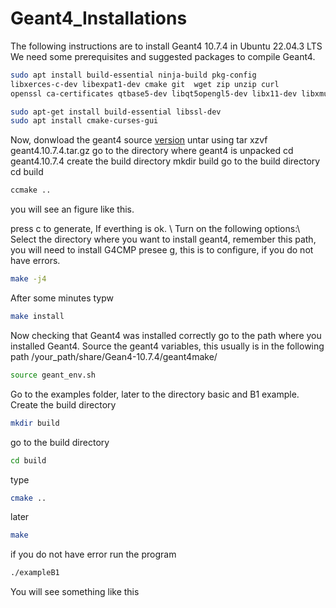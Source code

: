 # Geant4_Installations
The following instructions are to install Geant4 10.7.4 in Ubuntu 22.04.3 LTS
We need some prerequisites and suggested packages to compile Geant4.
```bash
sudo apt install build-essential ninja-build pkg-config
libxerces-c-dev libexpat1-dev cmake git  wget zip unzip curl
openssl ca-certificates qtbase5-dev libqt5opengl5-dev libx11-dev libxmu-dev libgl1-mesa-glx qt3d5-dev libxcb-xkb-dev
```
```bash
sudo apt-get install build-essential libssl-dev
sudo apt install cmake-curses-gui
```
Now, donwload the geant4 source [version](https://geant4.web.cern.ch/download/10.7.4.html) 
untar using
tar xzvf geant4.10.7.4.tar.gz
go to the directory where geant4 is unpacked
cd geant4.10.7.4 
create the build directory 
mkdir build
go to the build directory
cd build
```bash
ccmake ..
```
you will see an figure like this.



press c to generate, If everthing is ok. \\
Turn on the following options:\\
Select the directory where you want to install geant4, remember this path, you will need to install G4CMP
presee g, this is to configure, if you do not have errors.

```bash
make -j4
```
After some minutes typw
```bash
make install
```
Now checking that Geant4 was installed correctly
go to the path where you installed Geant4. Source the geant4 variables, this usually is in the following path /your_path/share/Gean4-10.7.4/geant4make/
```bash
source geant_env.sh
```
Go to the examples folder, later to the directory  basic and B1 example.
Create the build directory
```bash
mkdir build
```
go to the build directory 
```bash
cd build
```
type 
```bash
cmake ..
```
later 
```bash
make
```
if you do not have error run the program 
```bash
./exampleB1
```
You will see something like this 













